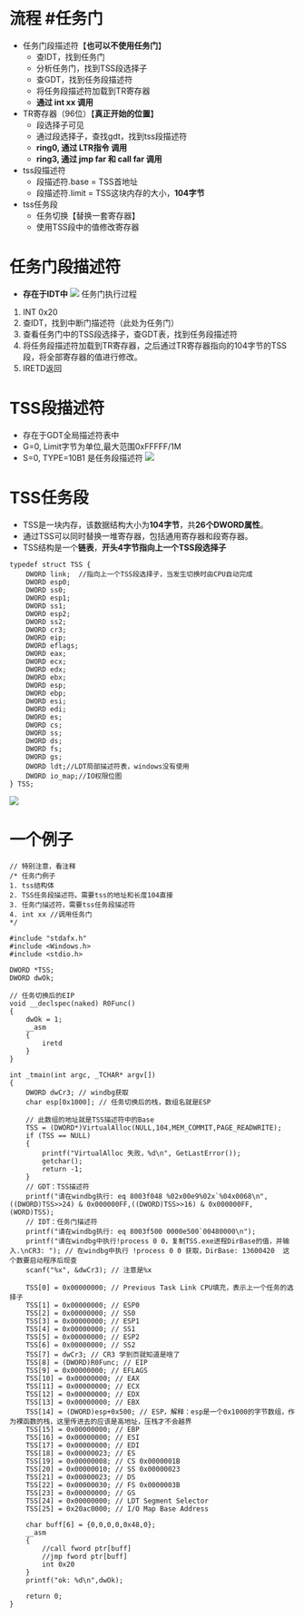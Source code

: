 # 流程 #任务门
- 任务门段描述符【**也可以不使用任务门**】
	- 查IDT，找到任务门
	- 分析任务门，找到TSS段选择子
	- 查GDT，找到任务段描述符
	- 将任务段描述符加载到TR寄存器
	- **通过 int xx 调用**
- TR寄存器（96位）【**真正开始的位置**】
	- 段选择子可见
	- 通过段选择子，查找gdt，找到tss段描述符
	- **ring0, 通过 LTR指令 调用**
	- **ring3, 通过 jmp far 和 call far 调用**
- tss段描述符
	- 段描述符.base = TSS首地址
	- 段描述符.limit = TSS这块内存的大小，**104字节**
- tss任务段
	- 任务切换【替换一套寄存器】
	- 使用TSS段中的值修改寄存器

# 任务门段描述符
- **存在于IDT中**
![](../../photo/Pasted%20image%2020221208185721.png)
任务门执行过程
1. INT 0x20
2. 查IDT，找到中断门描述符（此处为任务门）
3. 查看任务门中的TSS段选择子，查GDT表，找到任务段描述符
4. 将任务段描述符加载到TR寄存器，之后通过TR寄存器指向的104字节的TSS段，将全部寄存器的值进行修改。
5. IRETD返回

# TSS段描述符
- 存在于GDT全局描述符表中
- G=0, Limit字节为单位,最大范围0xFFFFF/1M
- S=0, TYPE=10B1 是任务段描述符 
![](../../photo/Pasted%20image%2020221208182521.png)

# TSS任务段 
- TSS是一块内存，该数据结构大小为**104字节**，共**26个DWORD属性**。
- 通过TSS可以同时替换一堆寄存器，包括通用寄存器和段寄存器。
- TSS结构是一个**链表**，**开头4字节指向上一个TSS段选择子**
```
typedef struct TSS {
	DWORD link;	 //指向上一个TSS段选择子，当发生切换时由CPU自动完成	
	DWORD esp0; 
	DWORD ss0;  
	DWORD esp1; 
	DWORD ss1;  
	DWORD esp2;
	DWORD ss2; 		
	DWORD cr3;
	DWORD eip;
	DWORD eflags;
	DWORD eax;
	DWORD ecx;
	DWORD edx;
	DWORD ebx;
	DWORD esp;
	DWORD ebp;
	DWORD esi;
	DWORD edi;
	DWORD es;
	DWORD cs;
	DWORD ss;
	DWORD ds;
	DWORD fs;
	DWORD gs;
	DWORD ldt;//LDT局部描述符表，windows没有使用
	DWORD io_map;//IO权限位图
} TSS;
```
![](../../photo/Pasted%20image%2020221208204104.png)

# 一个例子
```
// 特别注意，看注释
/* 任务门例子
1. tss结构体
2. TSS任务段描述符。需要tss的地址和长度104直接
3. 任务门描述符，需要tss任务段描述符
4. int xx //调用任务门
*/

#include "stdafx.h"
#include <Windows.h>
#include <stdio.h>

DWORD *TSS;
DWORD dwOk;

// 任务切换后的EIP
void __declspec(naked) R0Func()
{
	dwOk = 1;
	__asm
	{
		iretd
	}
}

int _tmain(int argc, _TCHAR* argv[])
{	
	DWORD dwCr3; // windbg获取
	char esp[0x1000]; // 任务切换后的栈，数组名就是ESP
	
	// 此数组的地址就是TSS描述符中的Base
	TSS = (DWORD*)VirtualAlloc(NULL,104,MEM_COMMIT,PAGE_READWRITE);
	if (TSS == NULL)
	{
		printf("VirtualAlloc 失败，%d\n", GetLastError());
		getchar();
		return -1;
	}
	// GDT：TSS描述符
	printf("请在windbg执行: eq 8003f048 %02x00e9%02x`%04x0068\n", ((DWORD)TSS>>24) & 0x000000FF,((DWORD)TSS>>16) & 0x000000FF, (WORD)TSS);
	// IDT：任务门描述符
	printf("请在windbg执行: eq 8003f500 0000e500`00480000\n");
	printf("请在windbg中执行!process 0 0，复制TSS.exe进程DirBase的值，并输入.\nCR3: "); // 在windbg中执行 !process 0 0 获取，DirBase: 13600420  这个数要启动程序后现查
	scanf("%x", &dwCr3); // 注意是%x
	
	TSS[0] = 0x00000000; // Previous Task Link CPU填充，表示上一个任务的选择子
	TSS[1] = 0x00000000; // ESP0
	TSS[2] = 0x00000000; // SS0
	TSS[3] = 0x00000000; // ESP1
	TSS[4] = 0x00000000; // SS1
	TSS[5] = 0x00000000; // ESP2
	TSS[6] = 0x00000000; // SS2
	TSS[7] = dwCr3; // CR3 学到页就知道是啥了
	TSS[8] = (DWORD)R0Func; // EIP
	TSS[9] = 0x00000000; // EFLAGS
	TSS[10] = 0x00000000; // EAX
	TSS[11] = 0x00000000; // ECX
	TSS[12] = 0x00000000; // EDX
	TSS[13] = 0x00000000; // EBX
	TSS[14] = (DWORD)esp+0x500; // ESP，解释：esp是一个0x1000的字节数组，作为裸函数的栈，这里传进去的应该是高地址，压栈才不会越界
	TSS[15] = 0x00000000; // EBP
	TSS[16] = 0x00000000; // ESI
	TSS[17] = 0x00000000; // EDI
	TSS[18] = 0x00000023; // ES
	TSS[19] = 0x00000008; // CS 0x0000001B
	TSS[20] = 0x00000010; // SS 0x00000023
	TSS[21] = 0x00000023; // DS
	TSS[22] = 0x00000030; // FS 0x0000003B
	TSS[23] = 0x00000000; // GS
	TSS[24] = 0x00000000; // LDT Segment Selector
	TSS[25] = 0x20ac0000; // I/O Map Base Address

	char buff[6] = {0,0,0,0,0x48,0};	
	__asm
	{
		//call fword ptr[buff]
		//jmp fword ptr[buff]
		int 0x20
	}
	printf("ok: %d\n",dwOk);

	return 0;
}

```